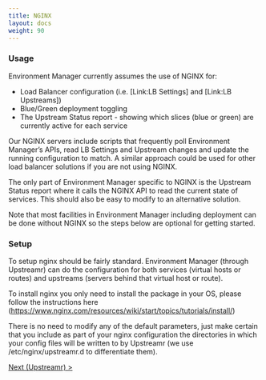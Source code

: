 ```yaml
---
title: NGINX
layout: docs
weight: 90
---
```


### Usage

Environment Manager currently assumes the use of NGINX for:

- Load Balancer configuration (i.e. [Link:LB Settings] and [Link:LB Upstreams])
- Blue/Green deployment toggling
- The Upstream Status report - showing which slices (blue or green) are currently active for each service

Our NGINX servers include scripts that frequently poll Environment Manager’s APIs, read LB Settings and Upstream changes and update the running configuration to match. A similar approach could be used for other load balancer solutions if you are not using NGINX. 

The only part of Environment Manager specific to NGINX is the Upstream Status report where it calls the NGINX API to read the current state of services. This should also be easy to modify to an alternative solution.

Note that most facilities in Environment Manager including deployment can be done without NGINX so the steps below are optional for getting started.

### Setup

To setup nginx should be fairly standard. Environment Manager (through Upstreamr) can do the configuration for both services (virtual hosts or routes) and upstreams (servers behind that virtual host or route).

To install nginx you only need to install the package in your OS, please follow the instructions here (https://www.nginx.com/resources/wiki/start/topics/tutorials/install/)

There is no need to modify any of the default parameters, just make certain that you include as part of your nginx configuration the directories in which your config files will be written to by Upstreamr (we use /etc/nginx/upstreamr.d to differentiate them).

[Next (Upstreamr) >](/environment-manager/docs/setup/upstreamr)